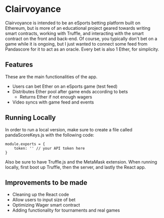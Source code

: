 # Clairvoyance
Clairvoyance is intended to be an eSports betting platform built on Ethereum, but is more of an educational project geared towards writing smart contracts, working with Truffle, and interacting with the smart contract on the front and back-end. Of course, you typically don't bet on a game while it is ongoing, but I just wanted to connect some feed from Pandascore for it to act as an oracle. Every bet is also 1 Ether, for simplicity. 

## Features
These are the main functionalities of the app.
* Users can bet Ether on an eSports game (test feed)
* Distributes Ether pool after game ends according to bets
	* Returns Ether if not enough wagers
* Video syncs with game feed and events

## Running Locally
In order to run a local version, make sure to create a file called pandaScoreKeys.js with the following code:


```
module.exports = {
	token: '' // your API token here
}
```

Also be sure to have Truffle.js and the MetaMask extension. When running locally, first boot up Truffle, then the server, and lastly the React app.

## Improvements to be made
* Cleaning up the React code
* Allow users to input size of bet
* Optimizing Wager smart contract
* Adding functionality for tournaments and real games
